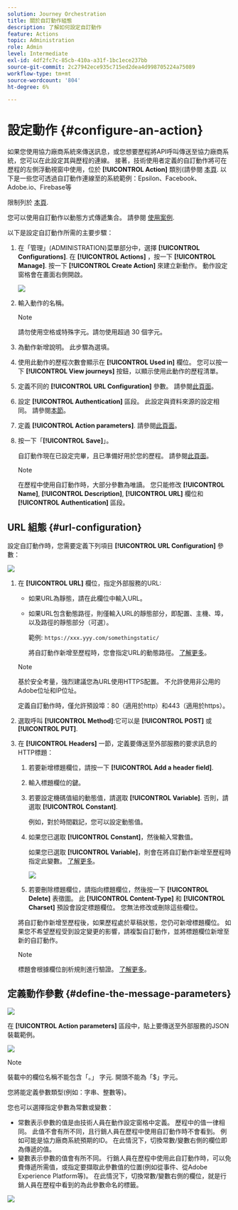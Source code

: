 ```yaml
---
solution: Journey Orchestration
title: 關於自訂動作組態
description: 了解如何設定自訂動作
feature: Actions
topic: Administration
role: Admin
level: Intermediate
exl-id: 4df2fc7c-85cb-410a-a31f-1bc1ece237bb
source-git-commit: 2c27942ece935c715ed2dea4d998705224a75089
workflow-type: tm+mt
source-wordcount: '804'
ht-degree: 6%

---
```


# 設定動作 {#configure-an-action}

如果您使用協力廠商系統來傳送訊息，或您想要歷程將API呼叫傳送至協力廠商系統，您可以在此設定其與歷程的連線。 接著，技術使用者定義的自訂動作將可在歷程的左側浮動視窗中使用，位於 **[!UICONTROL Action]** 類別(請參閱 [本頁](../building-journeys/about-journey-activities.md#action-activities). 以下是一些您可透過自訂動作連線至的系統範例：Epsilon、Facebook、Adobe.io、Firebase等

限制列於 [本頁](../limitations.md).

您可以使用自訂動作以動態方式傳遞集合。 請參閱 [使用案例](../building-journeys/collections.md).

以下是設定自訂動作所需的主要步驟：

1. 在「管理」(ADMINISTRATION)菜單部分中，選擇 **[!UICONTROL Configurations]**. 在  **[!UICONTROL Actions]** ，按一下 **[!UICONTROL Manage]**. 按一下 **[!UICONTROL Create Action]** 來建立新動作。 動作設定窗格會在畫面右側開啟。

   ![](../assets/custom2.png)

1. 輸入動作的名稱。

   >[!NOTE]
   >
   >請勿使用空格或特殊字元。請勿使用超過 30 個字元。

1. 為動作新增說明。 此步驟為選填。
1. 使用此動作的歷程次數會顯示在 **[!UICONTROL Used in]** 欄位。 您可以按一下 **[!UICONTROL View journeys]** 按鈕，以顯示使用此動作的歷程清單。
1. 定義不同的 **[!UICONTROL URL Configuration]** 參數。 請參閱[此頁面](../action/about-custom-action-configuration.md#url-configuration)。
1. 設定 **[!UICONTROL Authentication]** 區段。 此設定與資料來源的設定相同。  請參閱[本節](../datasource/external-data-sources.md#section_wjp_nl5_nhb)。
1. 定義 **[!UICONTROL Action parameters]**. 請參閱[此頁面](../action/about-custom-action-configuration.md#define-the-message-parameters)。
1. 按一下「**[!UICONTROL Save]**」。

   自訂動作現在已設定完畢，且已準備好用於您的歷程。 請參閱[此頁面](../building-journeys/about-journey-activities.md#action-activities)。

   >[!NOTE]
   >
   >在歷程中使用自訂動作時，大部分參數為唯讀。 您只能修改 **[!UICONTROL Name]**, **[!UICONTROL Description]**, **[!UICONTROL URL]** 欄位和 **[!UICONTROL Authentication]** 區段。

## URL 組態 {#url-configuration}

設定自訂動作時，您需要定義下列項目 **[!UICONTROL URL Configuration]** 參數：

![](../assets/journeyurlconfiguration.png)

1. 在 **[!UICONTROL URL]** 欄位，指定外部服務的URL:

   * 如果URL為靜態，請在此欄位中輸入URL。

   * 如果URL包含動態路徑，則僅輸入URL的靜態部分，即配置、主機、埠，以及路徑的靜態部分（可選）。

      範例: `https://xxx.yyy.com/somethingstatic/`

      將自訂動作新增至歷程時，您會指定URL的動態路徑。 [了解更多](../building-journeys/using-custom-actions.md)。
   >[!NOTE]
   >
   >基於安全考量，強烈建議您為URL使用HTTPS配置。 不允許使用非公用的Adobe位址和IP位址。
   >
   >定義自訂動作時，僅允許預設埠：80（適用於http）和443（適用於https）。

1. 選取呼叫 **[!UICONTROL Method]**:它可以是 **[!UICONTROL POST]** 或 **[!UICONTROL PUT]**.
1. 在 **[!UICONTROL Headers]** 一節，定義要傳送至外部服務的要求訊息的HTTP標題：
   1. 若要新增標題欄位，請按一下 **[!UICONTROL Add a header field]**.
   1. 輸入標題欄位的鍵。
   1. 若要設定機碼值組的動態值，請選取 **[!UICONTROL Variable]**. 否則，請選取 **[!UICONTROL Constant]**.

      例如，對於時間戳記，您可以設定動態值。

   1. 如果您已選取 **[!UICONTROL Constant]**，然後輸入常數值。

      如果您已選取 **[!UICONTROL Variable]**，則會在將自訂動作新增至歷程時指定此變數。 [了解更多](../building-journeys/using-custom-actions.md)。

      ![](../assets/journeyurlconfiguration2.png)

   1. 若要刪除標題欄位，請指向標題欄位，然後按一下 **[!UICONTROL Delete]** 表徵圖。
   此 **[!UICONTROL Content-Type]** 和 **[!UICONTROL Charset]** 預設會設定標題欄位。 您無法修改或刪除這些欄位。

   將自訂動作新增至歷程後，如果歷程處於草稿狀態，您仍可新增標題欄位。 如果您不希望歷程受到設定變更的影響，請複製自訂動作，並將標題欄位新增至新的自訂動作。

   >[!NOTE]
   >
   >標題會根據欄位剖析規則進行驗證。 [了解更多](https://tools.ietf.org/html/rfc7230#section-3.2.4)。

## 定義動作參數 {#define-the-message-parameters}

![](../assets/messageparameterssection.png)

在 **[!UICONTROL Action parameters]** 區段中，貼上要傳送至外部服務的JSON裝載範例。

![](../assets/customactionpayloadmessage.png)

>[!NOTE]
>
>裝載中的欄位名稱不能包含「。」 字元. 開頭不能為「$」字元。

您將能定義參數類型(例如：字串、整數等)。

您也可以選擇指定參數為常數或變數：

* 常數表示參數的值是由技術人員在動作設定窗格中定義。 歷程中的值一律相同。 此值不會有所不同，且行銷人員在歷程中使用自訂動作時不會看到。 例如可能是協力廠商系統預期的ID。 在此情況下，切換常數/變數右側的欄位即為傳遞的值。
* 變數表示參數的值會有所不同。 行銷人員在歷程中使用此自訂動作時，可以免費傳遞所需值，或指定要擷取此參數值的位置(例如從事件、從Adobe Experience Platform等)。 在此情況下，切換常數/變數右側的欄位，就是行銷人員在歷程中看到的為此參數命名的標籤。

![](../assets/customactionpayloadmessage2.png)

